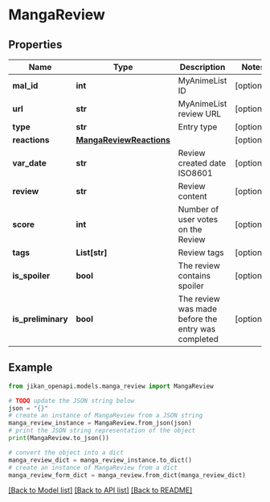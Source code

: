 # MangaReview


## Properties

Name | Type | Description | Notes
------------ | ------------- | ------------- | -------------
**mal_id** | **int** | MyAnimeList ID | [optional] 
**url** | **str** | MyAnimeList review URL | [optional] 
**type** | **str** | Entry type | [optional] 
**reactions** | [**MangaReviewReactions**](MangaReviewReactions.md) |  | [optional] 
**var_date** | **str** | Review created date ISO8601 | [optional] 
**review** | **str** | Review content | [optional] 
**score** | **int** | Number of user votes on the Review | [optional] 
**tags** | **List[str]** | Review tags | [optional] 
**is_spoiler** | **bool** | The review contains spoiler | [optional] 
**is_preliminary** | **bool** | The review was made before the entry was completed | [optional] 

## Example

```python
from jikan_openapi.models.manga_review import MangaReview

# TODO update the JSON string below
json = "{}"
# create an instance of MangaReview from a JSON string
manga_review_instance = MangaReview.from_json(json)
# print the JSON string representation of the object
print(MangaReview.to_json())

# convert the object into a dict
manga_review_dict = manga_review_instance.to_dict()
# create an instance of MangaReview from a dict
manga_review_form_dict = manga_review.from_dict(manga_review_dict)
```
[[Back to Model list]](../README.md#documentation-for-models) [[Back to API list]](../README.md#documentation-for-api-endpoints) [[Back to README]](../README.md)


